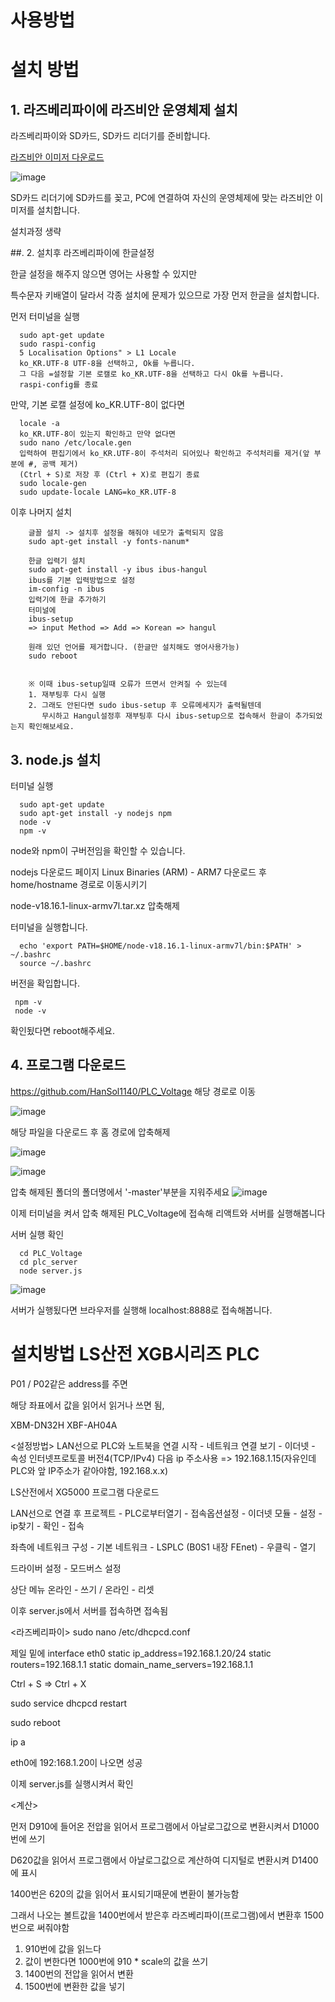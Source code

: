 # 사용방법

# 설치 방법
## 1. 라즈베리파이에 라즈비안 운영체제 설치

라즈베리파이와 SD카드, SD카드 리더기를 준비합니다.

<a href="https://www.raspberrypi.com/software/">라즈비안 이미저 다운로드</a>

![image](https://github.com/HanSol1140/PLC_Voltage/assets/121269266/ea83d3af-177a-4a4b-9e2f-bb45b7276d37)

SD카드 리더기에 SD카드를 꽂고, PC에 연결하여 자신의 운영체제에 맞는 라즈비안 이미저를 설치합니다.

설치과정 생략

##. 2. 설치후 라즈베리파이에 한글설정

한글 설정을 해주지 않으면 영어는 사용할 수 있지만

특수문자 키배열이 달라서 각종 설치에 문제가 있으므로 가장 먼저 한글을 설치합니다.

먼저 터미널을 실행
```
  sudo apt-get update
  sudo raspi-config
  5 Localisation Options" > L1 Locale
  ko_KR.UTF-8 UTF-8을 선택하고, Ok를 누릅니다.
  그 다음 =설정할 기본 로캘로 ko_KR.UTF-8을 선택하고 다시 Ok를 누릅니다.
  raspi-config를 종료
```

만약, 기본 로캘 설정에 ko_KR.UTF-8이 없다면
```
  locale -a
  ko_KR.UTF-8이 있는지 확인하고 만약 없다면
  sudo nano /etc/locale.gen
  입력하여 편집기에서 ko_KR.UTF-8이 주석처리 되어있나 확인하고 주석처리를 제거(앞 부분에 #, 공백 제거)
  (Ctrl + S)로 저장 후 (Ctrl + X)로 편집기 종료
  sudo locale-gen
  sudo update-locale LANG=ko_KR.UTF-8
```

이후 나머지 설치
```
    글꼴 설치 -> 설치후 설정을 해줘야 네모가 출력되지 않음
    sudo apt-get install -y fonts-nanum*

    한글 입력기 설치
    sudo apt-get install -y ibus ibus-hangul
    ibus를 기본 입력방법으로 설정
    im-config -n ibus
    입력기에 한글 추가하기
    터미널에
    ibus-setup
    => input Method => Add => Korean => hangul
    
    원래 있던 언어를 제거합니다. (한글만 설치해도 영어사용가능)
    sudo reboot


    ※ 이때 ibus-setup일때 오류가 뜨면서 안켜질 수 있는데
    1. 재부팅후 다시 실행
    2. 그래도 안된다면 sudo ibus-setup 후 오류메세지가 출력될텐데
       무시하고 Hangul설정후 재부팅후 다시 ibus-setup으로 접속해서 한글이 추가되었는지 확인해보세요.
```
## 3. node.js 설치
터미널 실행
```
  sudo apt-get update
  sudo apt-get install -y nodejs npm
  node -v
  npm -v
```

node와 npm이 구버전임을 확인할 수 있습니다.

nodejs 다운로드 페이지 Linux Binaries (ARM) - ARM7 다운로드 후 home/hostname 경로로 이동시키기

node-v18.16.1-linux-armv7l.tar.xz 압축해제

터미널을 실행합니다.
```
  echo 'export PATH=$HOME/node-v18.16.1-linux-armv7l/bin:$PATH' > ~/.bashrc
  source ~/.bashrc
```
버전을 확입합니다.
```
 npm -v
 node -v
```
확인됬다면 reboot해주세요.


## 4. 프로그램 다운로드
  <a href="https://github.com/HanSol1140/PLC_Voltage">https://github.com/HanSol1140/PLC_Voltage</a>
  해당 경로로 이동

  ![image](https://github.com/HanSol1140/PLC_Voltage/assets/121269266/b1c5aa36-5653-4ba8-ad90-8555e2b8fd8e)

  해당 파일을 다운로드 후 홈 경로에 압축해제

  ![image](https://github.com/HanSol1140/PLC_Voltage/assets/121269266/3a6c32a7-3e35-4d33-b45d-5d542a1fa4ce)

  
  ![image](https://github.com/HanSol1140/PLC_Voltage/assets/121269266/84e9f9f9-d70a-4751-b054-63bb2707cdc3)

  압축 해제된 폴더의 폴더명에서 '-master'부분을 지워주세요
  ![image](https://github.com/HanSol1140/PLC_Voltage/assets/121269266/f9c881f0-6bf7-4608-8cf8-25645a0670c8)


  이제 터미널을 켜서 압축 해제된 PLC_Voltage에 접속해 리액트와 서버를 실행해봅니다
  
  서버 실행 확인
  ```
    cd PLC_Voltage
    cd plc_server
    node server.js
  ```


  ![image](https://github.com/HanSol1140/PLC_Voltage/assets/121269266/af7fa0a2-d4af-4d8c-88b7-0368e733d189)

  서버가 실행됬다면 브라우저를 실행해 localhost:8888로 접속해봅니다.

  

# 설치방법 LS산전 XGB시리즈 PLC

P01 / P02같은 address를 주면

해당 좌표에서 값을 읽어서 읽거나 쓰면 됨,


<!-- PLC와 라즈베리파이 연결후 PLC IP찾기  -->
XBM-DN32H
XBF-AH04A


<설정방법>
<PC>
LAN선으로 PLC와 노트북을 연결
시작 - 네트워크 연결 보기 - 이더넷 - 속성 인터넷프로토콜 버전4(TCP/IPv4)
다음 ip 주소사용 => 192.168.1.15(자유인데 PLC와 앞 IP주소가 같아야함, 192.168.x.x)


LS산전에서 XG5000 프로그램 다운로드

LAN선으로 연결 후 프로젝트 - PLC로부터열기 - 접속옵션설정 - 이더넷 모듈 - 설정 - ip찾기 - 확인 - 접속

좌측에 네트워크 구성 - 기본 네트워크 - LSPLC (B0S1 내장 FEnet) - 우클릭 - 열기

드라이버 설정 - 모드버스 설정

상단 메뉴 온라인 - 쓰기 / 온라인 - 리셋

이후 server.js에서 서버를 접속하면 접속됨

<라즈베리파이>
sudo nano /etc/dhcpcd.conf

제일 밑에
interface eth0
static ip_address=192.168.1.20/24
static routers=192.168.1.1
static domain_name_servers=192.168.1.1

Ctrl + S => Ctrl + X

sudo service dhcpcd restart

sudo reboot

ip a

eth0에 192:168.1.20이 나오면 성공

이제 server.js를 실행시켜서 확인


<계산>

먼저 D910에 들어온 전압을 읽어서 프로그램에서 아날로그값으로 변환시켜서 D1000번에 쓰기

D620값을 읽어서 프로그램에서 아날로그값으로 계산하여 디지털로 변환시켜 D1400에 표시

1400번은 620의 값을 읽어서 표시되기때문에 변환이 불가능함

그래서 나오는 볼트값을 1400번에서 받은후 라즈베리파이(프로그램)에서 변환후 1500번으로 써줘야함


1. 910번에 값을 읽느다
2. 값이 변한다면 1000번에 910 * scale의 값을 쓰기
3. 1400번의 전압을 읽어서 변환
4. 1500번에 변환한 값을 넣기

